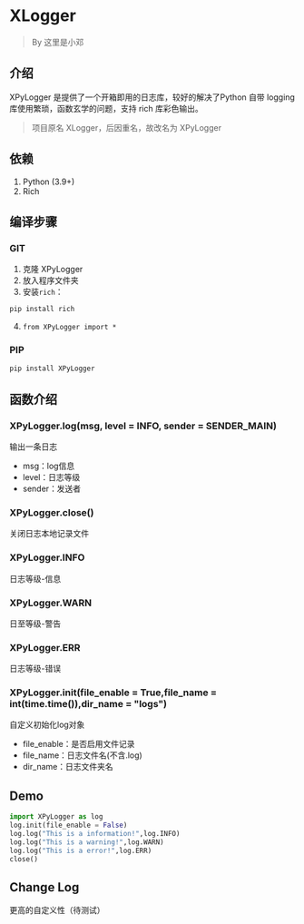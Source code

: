 # XLogger
> By 这里是小邓

## 介绍
XPyLogger 是提供了一个开箱即用的日志库，较好的解决了Python 自带 logging 库使用繁琐，函数玄学的问题，支持 rich 库彩色输出。
> 项目原名 XLogger，后因重名，故改名为 XPyLogger

## 依赖
1. Python (3.9+)
2. Rich

## 编译步骤
### GIT
1. 克隆 XPyLogger
2. 放入程序文件夹
3. 安装`rich`：
```bash
pip install rich
```
4. `from XPyLogger import *`
### PIP
```bash
pip install XPyLogger
```

## 函数介绍
### XPyLogger.log(msg, level = INFO, sender = SENDER_MAIN)
输出一条日志
- msg：log信息
- level：日志等级
- sender：发送者

### XPyLogger.close()
关闭日志本地记录文件

### XPyLogger.INFO
日志等级-信息

### XPyLogger.WARN
日至等级-警告

### XPyLogger.ERR
日志等级-错误

### XPyLogger.init(file_enable = True,file_name = int(time.time()),dir_name = "logs")
自定义初始化log对象
- file_enable：是否启用文件记录
- file_name：日志文件名(不含.log)
- dir_name：日志文件夹名

## Demo
```python
import XPyLogger as log
log.init(file_enable = False)
log.log("This is a information!",log.INFO)
log.log("This is a warning!",log.WARN)
log.log("This is a error!",log.ERR)
close()
```

## Change Log
更高的自定义性（待测试）
